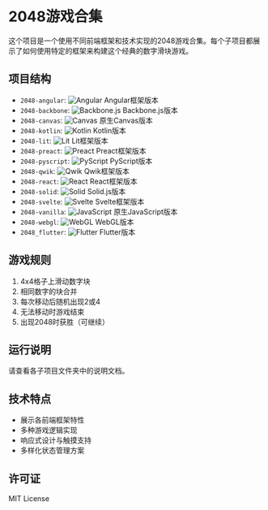 # 2048游戏合集

这个项目是一个使用不同前端框架和技术实现的2048游戏合集。每个子项目都展示了如何使用特定的框架来构建这个经典的数字滑块游戏。

## 项目结构

- `2048-angular`: ![Angular](https://img.shields.io/badge/-Angular-DD0031?style=flat-square&logo=angular&logoColor=white) Angular框架版本
- `2048-backbone`: ![Backbone.js](https://img.shields.io/badge/-Backbone.js-0071B5?style=flat-square&logo=backbone.js&logoColor=white) Backbone.js版本
- `2048-canvas`: ![Canvas](https://img.shields.io/badge/-Canvas-E34F26?style=flat-square&logo=html5&logoColor=white) 原生Canvas版本
- `2048-kotlin`: ![Kotlin](https://img.shields.io/badge/-Kotlin-0095D5?style=flat-square&logo=kotlin&logoColor=white) Kotlin版本
- `2048-lit`: ![Lit](https://img.shields.io/badge/-Lit-324FFF?style=flat-square&logo=lit&logoColor=white) Lit框架版本
- `2048-preact`: ![Preact](https://img.shields.io/badge/-Preact-673AB8?style=flat-square&logo=preact&logoColor=white) Preact框架版本
- `2048-pyscript`: ![PyScript](https://img.shields.io/badge/-PyScript-3776AB?style=flat-square&logo=python&logoColor=white) PyScript版本
- `2048-qwik`: ![Qwik](https://img.shields.io/badge/-Qwik-FF1E54?style=flat-square&logo=qwik&logoColor=white) Qwik框架版本
- `2048-react`: ![React](https://img.shields.io/badge/-React-61DAFB?style=flat-square&logo=react&logoColor=black) React框架版本
- `2048-solid`: ![Solid](https://img.shields.io/badge/-Solid-2C4F7C?style=flat-square&logo=solid&logoColor=white) Solid.js版本
- `2048-svelte`: ![Svelte](https://img.shields.io/badge/-Svelte-FF3E00?style=flat-square&logo=svelte&logoColor=white) Svelte框架版本
- `2048-vanilla`: ![JavaScript](https://img.shields.io/badge/-JavaScript-F7DF1E?style=flat-square&logo=javascript&logoColor=black) 原生JavaScript版本
- `2048-webgl`: ![WebGL](https://img.shields.io/badge/-WebGL-990000?style=flat-square&logo=webgl&logoColor=white) WebGL版本
- `2048_flutter`: ![Flutter](https://img.shields.io/badge/-Flutter-02569B?style=flat-square&logo=flutter&logoColor=white) Flutter版本

## 游戏规则

1. 4x4格子上滑动数字块
2. 相同数字的块合并
3. 每次移动后随机出现2或4
4. 无法移动时游戏结束
5. 出现2048时获胜（可继续）

## 运行说明

请查看各子项目文件夹中的说明文档。

## 技术特点

- 展示各前端框架特性
- 多种游戏逻辑实现
- 响应式设计与触摸支持
- 多样化状态管理方案


## 许可证

MIT License